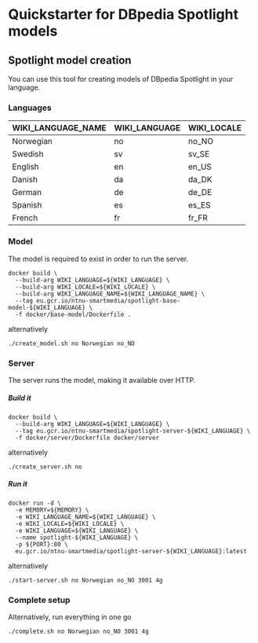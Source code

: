 Quickstarter for DBpedia Spotlight models
===================================================

## Spotlight model creation
You can use this tool for creating models of DBpedia Spotlight in your language.

### Languages

| WIKI_LANGUAGE_NAME | WIKI_LANGUAGE | WIKI_LOCALE |
|--------------------|---------------|-------------|
| Norwegian          | no            | no_NO       |
| Swedish            | sv            | sv_SE       |
| English            | en            | en_US       |
| Danish             | da            | da_DK       |
| German             | de            | de_DE       |
| Spanish            | es            | es_ES       |
| French             | fr            | fr_FR       |


### Model
The model is required to exist in order to run the server.

```
docker build \
  --build-arg WIKI_LANGUAGE=${WIKI_LANGUAGE} \
  --build-arg WIKI_LOCALE=${WIKI_LOCALE} \
  --build-arg WIKI_LANGUAGE_NAME=${WIKI_LANGUAGE_NAME} \
  --tag eu.gcr.io/ntnu-smartmedia/spotlight-base-model-${WIKI_LANGUAGE} \
  -f docker/base-model/Dockerfile .
```
alternatively

```
./create_model.sh no Norwegian no_NO
```

### Server
The server runs the model, making it available over HTTP.

##### Build it 
```
docker build \
  --build-arg WIKI_LANGUAGE=${WIKI_LANGUAGE} \
  --tag eu.gcr.io/ntnu-smartmedia/spotlight-server-${WIKI_LANGUAGE} \
  -f docker/server/Dockerfile docker/server
```
alternatively
```
./create_server.sh no
```

##### Run it 
```
docker run -d \
  -e MEMORY=${MEMORY} \
  -e WIKI_LANGUAGE_NAME=${WIKI_LANGUAGE} \
  -e WIKI_LOCALE=${WIKI_LOCALE} \
  -e WIKI_LANGUAGE=${WIKI_LANGUAGE} \
  --name spotlight-${WIKI_LANGUAGE} \
  -p ${PORT}:80 \
  eu.gcr.io/ntnu-smartmedia/spotlight-server-${WIKI_LANGUAGE}:latest
```
alternatively
```
./start-server.sh no Norwegian no_NO 3001 4g
```

### Complete setup 
Alternatively, run everything in one go
```
./complete.sh no Norwegian no_NO 3001 4g
```
